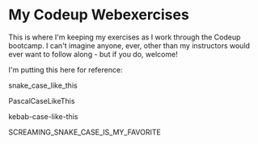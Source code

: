 # My Codeup Webexercises
This is where I'm keeping my exercises as I work through the Codeup bootcamp. I can't imagine anyone, ever, other than my instructors would ever want to follow along - but if you do, welcome!

I'm putting this here for reference:

snake_case_like_this

PascalCaseLikeThis

kebab-case-like-this

SCREAMING_SNAKE_CASE_IS_MY_FAVORITE
